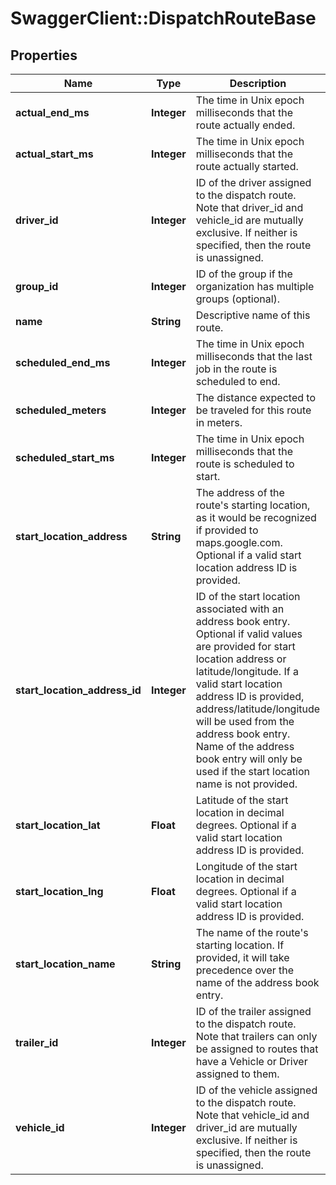 # SwaggerClient::DispatchRouteBase

## Properties
Name | Type | Description | Notes
------------ | ------------- | ------------- | -------------
**actual_end_ms** | **Integer** | The time in Unix epoch milliseconds that the route actually ended. | [optional] 
**actual_start_ms** | **Integer** | The time in Unix epoch milliseconds that the route actually started. | [optional] 
**driver_id** | **Integer** | ID of the driver assigned to the dispatch route. Note that driver_id and vehicle_id are mutually exclusive. If neither is specified, then the route is unassigned. | [optional] 
**group_id** | **Integer** | ID of the group if the organization has multiple groups (optional). | [optional] 
**name** | **String** | Descriptive name of this route. | 
**scheduled_end_ms** | **Integer** | The time in Unix epoch milliseconds that the last job in the route is scheduled to end. | 
**scheduled_meters** | **Integer** | The distance expected to be traveled for this route in meters. | [optional] 
**scheduled_start_ms** | **Integer** | The time in Unix epoch milliseconds that the route is scheduled to start. | 
**start_location_address** | **String** | The address of the route&#39;s starting location, as it would be recognized if provided to maps.google.com. Optional if a valid start location address ID is provided. | [optional] 
**start_location_address_id** | **Integer** | ID of the start location associated with an address book entry. Optional if valid values are provided for start location address or latitude/longitude. If a valid start location address ID is provided, address/latitude/longitude will be used from the address book entry. Name of the address book entry will only be used if the start location name is not provided. | [optional] 
**start_location_lat** | **Float** | Latitude of the start location in decimal degrees. Optional if a valid start location address ID is provided. | [optional] 
**start_location_lng** | **Float** | Longitude of the start location in decimal degrees. Optional if a valid start location address ID is provided. | [optional] 
**start_location_name** | **String** | The name of the route&#39;s starting location. If provided, it will take precedence over the name of the address book entry. | [optional] 
**trailer_id** | **Integer** | ID of the trailer assigned to the dispatch route. Note that trailers can only be assigned to routes that have a Vehicle or Driver assigned to them. | [optional] 
**vehicle_id** | **Integer** | ID of the vehicle assigned to the dispatch route. Note that vehicle_id and driver_id are mutually exclusive. If neither is specified, then the route is unassigned. | [optional] 



